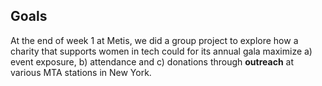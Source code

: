 ## Goals
At the end of week 1 at Metis, we did a group project to explore how a charity that supports women in tech could for its annual gala maximize a) event exposure, b) attendance and c) donations through **outreach** at various MTA stations in New York.

